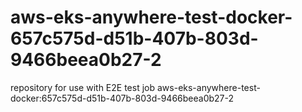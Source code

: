 # aws-eks-anywhere-test-docker-657c575d-d51b-407b-803d-9466beea0b27-2
repository for use with E2E test job aws-eks-anywhere-test-docker:657c575d-d51b-407b-803d-9466beea0b27-2
